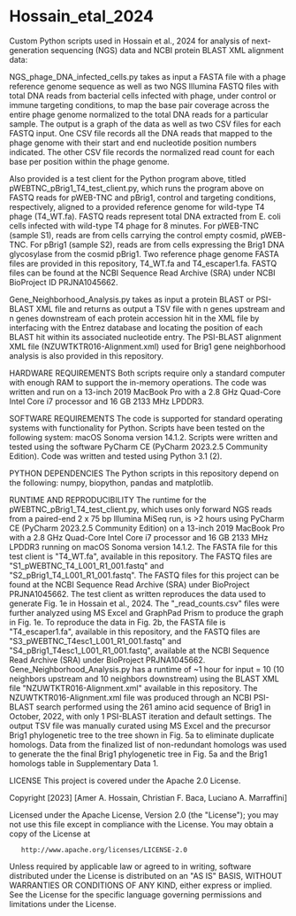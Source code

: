 # Hossain_etal_2024
Custom Python scripts used in Hossain et al., 2024 for analysis of next-generation sequencing (NGS) data and NCBI protein BLAST XML alignment data:

NGS_phage_DNA_infected_cells.py takes as input a FASTA file with a phage reference genome sequence as well as two NGS Illumina FASTQ files with total DNA reads from bacterial cells infected with phage, under control or immune targeting conditions, to map the base pair coverage across the entire phage genome normalized to the total DNA reads for a particular sample. The output is a graph of the data as well as two CSV files for each FASTQ input. One CSV file records all the DNA reads that mapped to the phage genome with their start and end nucleotide position numbers indicated. The other CSV file records the normalized read count for each base per position within the phage genome.

Also provided is a test client for the Python program above, titled pWEBTNC_pBrig1_T4_test_client.py, which runs the program above on FASTQ reads for pWEB-TNC and pBrig1, control and targeting conditions, respectively, aligned to a provided reference genome for wild-type T4 phage (T4_WT.fa). FASTQ reads represent total DNA extracted from E. coli cells infected with wild-type T4 phage for 8 minutes. For pWEB-TNC (sample S1), reads are from cells carrying the control empty cosmid, pWEB-TNC. For pBrig1 (sample S2), reads are from cells expressing the Brig1 DNA glycosylase from the cosmid pBrig1. Two reference phage genome FASTA files are provided in this repository, T4_WT.fa and T4_escaper1.fa. FASTQ files can be found at the NCBI Sequence Read Archive (SRA) under NCBI BioProject ID PRJNA1045662.

Gene_Neighborhood_Analysis.py takes as input a protein BLAST or PSI-BLAST XML file and returns as output a TSV file with n genes upstream and n genes downstream of each protein accession hit in the XML file by interfacing with the Entrez database and locating the position of each BLAST hit within its associated nucleotide entry. The PSI-BLAST alignment XML file (NZUWTKTR016-Alignment.xml) used for Brig1 gene neighborhood analysis is also provided in this repository.


HARDWARE REQUIREMENTS
Both scripts require only a standard computer with enough RAM to support the in-memory operations. The code was written and run on a 13-inch 2019 MacBook Pro with a 2.8 GHz Quad-Core Intel Core i7 processor and 16 GB 2133 MHz LPDDR3.


SOFTWARE REQUIREMENTS
The code is supported for standard operating systems with functionality for Python. Scripts have been tested on the following system: macOS Sonoma version 14.1.2. Scripts were written and tested using the software PyCharm CE (PyCharm 2023.2.5 Community Edition). Code was written and tested using Python 3.1 (2).


PYTHON DEPENDENCIES
The Python scripts in this repository depend on the following: numpy, biopython, pandas and matplotlib.


RUNTIME AND REPRODUCIBILITY
The runtime for the pWEBTNC_pBrig1_T4_test_client.py, which uses only forward NGS reads from a paired-end 2 x 75 bp Illumina MiSeq run, is >2 hours using PyCharm CE (PyCharm 2023.2.5 Community Edition) on a 13-inch 2019 MacBook Pro with a 2.8 GHz Quad-Core Intel Core i7 processor and 16 GB 2133 MHz LPDDR3 running on macOS Sonoma version 14.1.2. The FASTA file for this test client is "T4_WT.fa", available in this repository. The FASTQ files are "S1_pWEBTNC_T4_L001_R1_001.fastq" and "S2_pBrig1_T4_L001_R1_001.fastq". The FASTQ files for this project can be found at the NCBI Sequence Read Archive (SRA) under BioProject PRJNA1045662. The test client as written reproduces the data used to generate Fig. 1e in Hossain et al., 2024. The "_read_counts.csv" files were further analyzed using MS Excel and GraphPad Prism to produce the graph in Fig. 1e. To reproduce the data in Fig. 2b, the FASTA file is "T4_escaper1.fa", available in this repository, and the FASTQ files are "S3_pWEBTNC_T4esc1_L001_R1_001.fastq" and "S4_pBrig1_T4esc1_L001_R1_001.fastq", available at the NCBI Sequence Read Archive (SRA) under BioProject PRJNA1045662. Gene_Neighborhood_Analysis.py has a runtime of ~1 hour for input = 10 (10 neighbors upstream and 10 neighbors downstream) using the BLAST XML file "NZUWTKTR016-Alignment.xml" available in this repository. The NZUWTKTR016-Alignment.xml file was produced through an NCBI PSI-BLAST search performed using the 261 amino acid sequence of Brig1 in October, 2022, with only 1 PSI-BLAST iteration and default settings. The output TSV file was manually curated using MS Excel and the precursor Brig1 phylogenetic tree to the tree shown in Fig. 5a to eliminate duplicate homologs. Data from the finalized list of non-redundant homologs was used to generate the the final Brig1 phylogenetic tree in Fig. 5a and the Brig1 homologs table in Supplementary Data 1.


LICENSE
This project is covered under the Apache 2.0 License.

 Copyright [2023] [Amer A. Hossain, Christian F. Baca, Luciano A. Marraffini]

   Licensed under the Apache License, Version 2.0 (the "License");
   you may not use this file except in compliance with the License.
   You may obtain a copy of the License at

       http://www.apache.org/licenses/LICENSE-2.0

   Unless required by applicable law or agreed to in writing, software
   distributed under the License is distributed on an "AS IS" BASIS,
   WITHOUT WARRANTIES OR CONDITIONS OF ANY KIND, either express or implied.
   See the License for the specific language governing permissions and
   limitations under the License.









